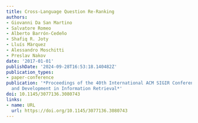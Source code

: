 ```yaml
---
title: Cross-Language Question Re-Ranking
authors:
- Giovanni Da San Martino
- Salvatore Romeo
- Alberto Barrón-Cedeño
- Shafiq R. Joty
- Lluís Màrquez
- Alessandro Moschitti
- Preslav Nakov
date: '2017-01-01'
publishDate: '2024-09-28T16:53:18.140482Z'
publication_types:
- paper-conference
publication: '*Proceedings of the 40th International ACM SIGIR Conference on Research
  and Development in Information Retrieval*'
doi: 10.1145/3077136.3080743
links:
- name: URL
  url: https://doi.org/10.1145/3077136.3080743
---
```

